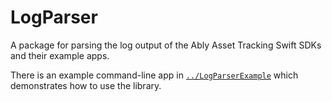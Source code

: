 # LogParser

A package for parsing the log output of the Ably Asset Tracking Swift SDKs and their example apps.

There is an example command-line app in [`../LogParserExample`](../LogParserExample) which demonstrates how to use the library.
